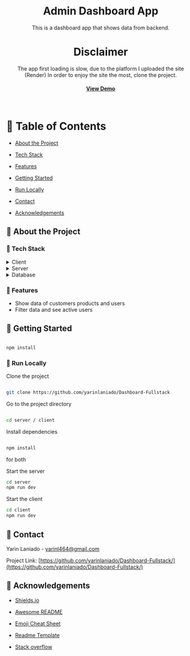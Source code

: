 <div align="center">

<h1>Admin Dashboard App</h1>

<p>
This is a dashboard app that shows data from backend.


# Disclaimer
The app first loading is slow, due to the platform I uploaded the site (Render)
In order to enjoy the site the most, clone the project.



<h4>

<a href="https://dashboard-frontend-m1q2.onrender.com/">View Demo</a>


</h4>

</div>

<br />

<!-- Table of Contents -->

#  :notebook_with_decorative_cover: Table of Contents

- [About the Project](#star2-about-the-project)

* [Tech Stack](#space_invader-tech-stack)

* [Features](#dart-features)

- [Getting Started](#toolbox-getting-started)
* [Run Locally](#running-run-locally)



- [Contact](#handshake-contact)

- [Acknowledgements](#gem-acknowledgements)

<!-- About the Project -->

##  :star2: About the Project



<!-- TechStack -->

###  :space_invader: Tech Stack

<details>

<summary>Client</summary>

<ul>


<li><a href="https://nodejs.org/en/">node.js</a></li>

<li><a href="https://reactjs.org/">React.js</a></li>

<li><a href="https://mui.com/">MUI </a></li>
</ul>
 
</details>
<details>

<summary>Server</summary>

<ul>

<li><a href="https://expressjs.com/">Express.js</a></li>


</ul>

</details>

<details>

<summary>Database</summary>

<ul>

<li><a href="https://www.mongodb.com/">MongoDB</a></li>

</ul>

</details>



<!-- Features -->

###  :dart: Features

- Show data of customers products and users
- Filter data and see active users


<!-- Color Reference -->


<!-- Getting Started -->

##  :toolbox: Getting Started

```bash

npm install

```

<!-- Installation -->





<!-- Run Locally -->

###  :running: Run Locally

Clone the project

```bash

git clone https://github.com/yarinlaniado/Dashboard-Fullstack

```

Go to the project directory

```bash

cd server / client

```

Install dependencies

```bash

npm install

```
for both


Start the server

```bash
cd server
npm run dev

```

Start the client

```bash
cd client
npm run dev

```






##  :handshake: Contact

Yarin Laniado - yarinl464@gmail.com

Project Link: [https://github.com/yarinlaniado/Dashboard-Fullstack/](https://github.com/yarinlaniado/Dashboard-Fullstack/)

<!-- Acknowledgments -->

##  :gem: Acknowledgements


- [Shields.io](https://shields.io/)

- [Awesome README](https://github.com/matiassingers/awesome-readme)

- [Emoji Cheat Sheet](https://github.com/ikatyang/emoji-cheat-sheet/blob/master/README.md#travel--places)

- [Readme Template](https://github.com/othneildrew/Best-README-Template)

- [Stack overflow](https://stackoverflow.com/)

